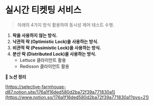 # 실시간 티켓팅 서비스

> 아래의 4가지 방식 활용하여 동시성 제어 테스트 수행.
>
1. **락을 사용하지 않는 방식.**
2. **낙관적 락 (Optimistic Lock)을 사용하는 방식.**
3. **비관적 락 (Pessimistic Lock)을 사용하는 방식.**
4. **분산 락 (Distributed Lock)을 사용하는 방식.**
    - Lettuce 클라이언트 활용
    - Redisson 클라이언트 활용


**🔑 노션 정리**

[https://selective-farmhouse-d87.notion.site/176a1f16ded580d2ba72f39a771830a1](https://www.notion.so/176a1f16ded580d2ba72f39a771830a1?pvs=21)
